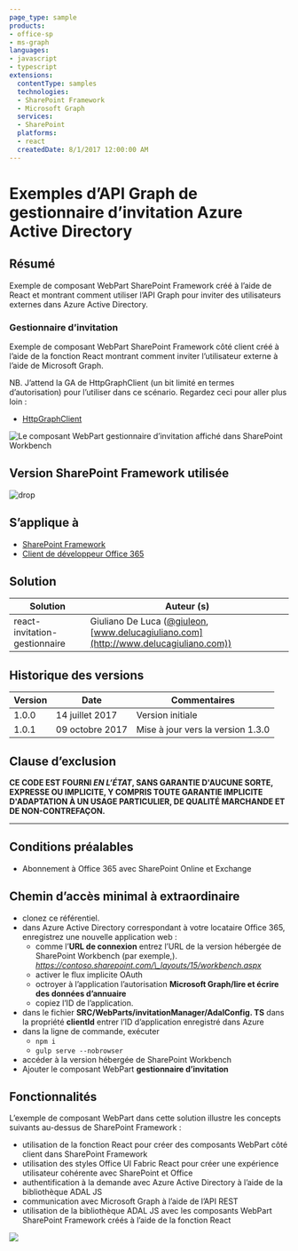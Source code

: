 ```yaml
---
page_type: sample
products:
- office-sp
- ms-graph
languages:
- javascript
- typescript
extensions:
  contentType: samples
  technologies:
  - SharePoint Framework
  - Microsoft Graph
  services:
  - SharePoint
  platforms:
  - react
  createdDate: 8/1/2017 12:00:00 AM
---
```

# Exemples d’API Graph de gestionnaire d’invitation Azure Active Directory

## Résumé

Exemple de composant WebPart SharePoint Framework créé à l’aide de React et montrant comment utiliser l’API Graph pour inviter des utilisateurs externes dans Azure Active Directory.

### Gestionnaire d’invitation

Exemple de composant WebPart SharePoint Framework côté client créé à l’aide de la fonction React montrant comment inviter l’utilisateur externe à l’aide de Microsoft Graph.

NB. J’attend la GA de HttpGraphClient (un bit limité en termes d’autorisation) pour l’utiliser dans ce scénario.
Regardez ceci pour aller plus loin :
* [HttpGraphClient](https://dev.office.com/sharepoint/docs/spfx/web-parts/guidance/call-microsoft-graph-from-your-web-part)

![Le composant WebPart gestionnaire d’invitation affiché dans SharePoint Workbench](./assets/SPFx-Invitation-Manager.gif)

## Version SharePoint Framework utilisée 
![drop](https://img.shields.io/badge/drop-1.3.0-green.svg)

## S’applique à

* [SharePoint Framework](http://dev.office.com/sharepoint/docs/spfx/sharepoint-framework-overview)
* [Client de développeur Office 365](http://dev.office.com/sharepoint/docs/spfx/set-up-your-developer-tenant)

## Solution

Solution|Auteur (s)
--------|---------
react-invitation-gestionnaire|Giuliano De Luca ([@giuleon](https://twitter.com/giuleon), [www.delucagiuliano.com](http://www.delucagiuliano.com))

## Historique des versions

Version|Date|Commentaires
-------|----|--------
1.0.0 |14 juillet 2017|Version initiale
1.0.1|09 octobre 2017|Mise à jour vers la version 1.3.0

## Clause d’exclusion
**CE CODE EST FOURNI *EN L’ÉTAT*, SANS GARANTIE D'AUCUNE SORTE, EXPRESSE OU IMPLICITE, Y COMPRIS TOUTE GARANTIE IMPLICITE D'ADAPTATION À UN USAGE PARTICULIER, DE QUALITÉ MARCHANDE ET DE NON-CONTREFAÇON.**

---

## Conditions préalables

- Abonnement à Office 365 avec SharePoint Online et Exchange

## Chemin d’accès minimal à extraordinaire

- clonez ce référentiel.
- dans Azure Active Directory correspondant à votre locataire Office 365, enregistrez une nouvelle application web :
  - comme l’**URL de connexion** entrez l’URL de la version hébergée de SharePoint Workbench (par exemple,). *https://contoso.sharepoint.com/\_layouts/15/workbench.aspx*
  - activer le flux implicite OAuth
  - octroyer à l’application l’autorisation **Microsoft Graph/lire et écrire des données d’annuaire**
  - copiez l’ID de l’application.
- dans le fichier **SRC/WebParts/invitationManager/AdalConfig. TS** dans la propriété **clientId** entrer l’ID d’application enregistré dans Azure
- dans la ligne de commande, exécuter
  - `npm i`
  - `gulp serve --nobrowser`
- accéder à la version hébergée de SharePoint Workbench
- Ajouter le composant WebPart **gestionnaire d’invitation**

## Fonctionnalités

L’exemple de composant WebPart dans cette solution illustre les concepts suivants au-dessus de SharePoint Framework :

- utilisation de la fonction React pour créer des composants WebPart côté client dans SharePoint Framework
- utilisation des styles Office UI Fabric React pour créer une expérience utilisateur cohérente avec SharePoint et Office
- authentification à la demande avec Azure Active Directory à l’aide de la bibliothèque ADAL JS
- communication avec Microsoft Graph à l’aide de l’API REST
- utilisation de la bibliothèque ADAL JS avec les composants WebPart SharePoint Framework créés à l’aide de la fonction React

![](https://telemetry.sharepointpnp.com/sp-dev-fx-webparts/samples/react-invitation-manager)
